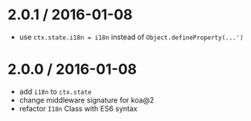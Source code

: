 
2.0.1 / 2016-01-08
==================

  * use `ctx.state.i18n = i18n` instead of `Object.defineProperty(...')`

2.0.0 / 2016-01-08
==================

  * add `i18n` to `ctx.state`
  * change middleware signature for koa@2
  * refactor `I18n` Class with ES6 syntax
